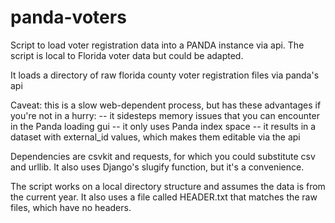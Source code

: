 panda-voters
============

Script to load voter registration data into a PANDA instance via api.
The script is local to Florida voter data but could be adapted.

It loads a directory of raw florida county voter registration files via panda's api

Caveat: this is a slow web-dependent process, but has these advantages if you're not in a hurry:
     -- it sidesteps memory issues that you can encounter in the Panda loading gui
     -- it only uses Panda index space
     -- it results in a dataset with external_id values, which makes them editable via the api
     
Dependencies are csvkit and requests, for which you could substitute csv and urllib. It also uses Django's slugify function, but it's a convenience.

The script works on a local directory structure and assumes the data is from the current year.
It also uses a file called HEADER.txt that matches the raw files, which have no headers.
